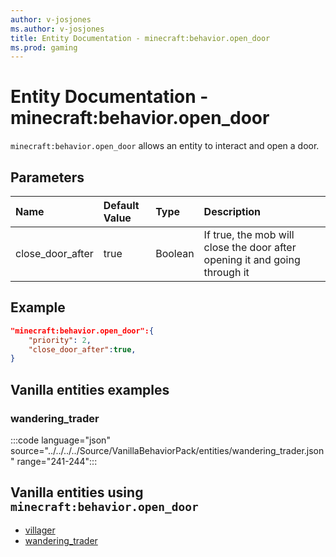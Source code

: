 ```yaml
---
author: v-josjones
ms.author: v-josjones
title: Entity Documentation - minecraft:behavior.open_door
ms.prod: gaming
---
```


# Entity Documentation - minecraft:behavior.open_door

`minecraft:behavior.open_door` allows an entity to interact and open a door.

## Parameters

|Name |Default Value  |Type  |Description  |
|:----------|:----------|:----------|:----------|
|close_door_after| true| Boolean| If true, the mob will close the door after opening it and going through it |

## Example

```json
"minecraft:behavior.open_door":{
    "priority": 2,
    "close_door_after":true,
}
```

## Vanilla entities examples

### wandering_trader

:::code language="json" source="../../../../Source/VanillaBehaviorPack/entities/wandering_trader.json" range="241-244":::

## Vanilla entities using `minecraft:behavior.open_door`

- [villager](../../../../Source/VanillaBehaviorPack_Snippets/entities/villager.md)
- [wandering_trader](../../../../Source/VanillaBehaviorPack_Snippets/entities/wandering_trader.md)
